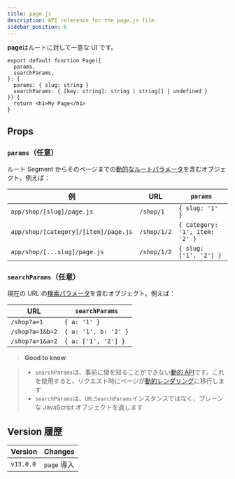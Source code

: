 ```yaml
---
title: page.js
description: API reference for the page.js file.
sidebar_position: 6
---
```


**page**はルートに対して一意な UI です。

```tsx title="app/blog/[slug]/page.tsx"
export default function Page({
  params,
  searchParams,
}: {
  params: { slug: string }
  searchParams: { [key: string]: string | string[] | undefined }
}) {
  return <h1>My Page</h1>
}
```

## Props

### `params`（任意）

ルート Segment からそのページまでの[動的なルートパラメータ](/docs/app-router/building-your-application/routing/dynamic-routes)を含むオブジェクト。例えば：

| 例                                   | URL         | `params`                       |
| ------------------------------------ | ----------- | ------------------------------ |
| `app/shop/[slug]/page.js`            | `/shop/1`   | `{ slug: '1' }`                |
| `app/shop/[category]/[item]/page.js` | `/shop/1/2` | `{ category: '1', item: '2' }` |
| `app/shop/[...slug]/page.js`         | `/shop/1/2` | `{ slug: ['1', '2'] }`         |

### `searchParams`（任意）

現在の URL の[検索パラメータ](https://developer.mozilla.org/en-US/docs/Learn/Common_questions/What_is_a_URL#parameters)を含むオブジェクト。例えば：

| URL             | `searchParams`       |
| --------------- | -------------------- |
| `/shop?a=1`     | `{ a: '1' }`         |
| `/shop?a=1&b=2` | `{ a: '1', b: '2' }` |
| `/shop?a=1&a=2` | `{ a: ['1', '2'] }`  |

> **Good to know**:

<!-- TODO: Fix links -->

> - `searchParams`は、事前に値を知ることができない[動的 API](/docs/app-router/building-your-application/rendering/server-components#server-rendering-strategies#dynamic-functions)です。これを使用すると、リクエスト時にページが[動的レンダリング](/docs/app-router/building-your-application/rendering/server-components#動的レンダリング)に移行します
> - `searchParams`は、`URLSearchParams`インスタンスではなく、プレーンな JavaScript オブジェクトを返します

## Version 履歴

| Version   | Changes     |
| --------- | ----------- |
| `v13.0.0` | `page` 導入 |
